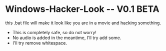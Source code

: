 # Windows-Hacker-Look -- V0.1 BETA
this .bat file will make it look like you are in a movie and hacking something.

- This is completely safe, so do not worry!
- No audio is added in the meantime, I'll try add some.
- I'll try remove whitespace.
